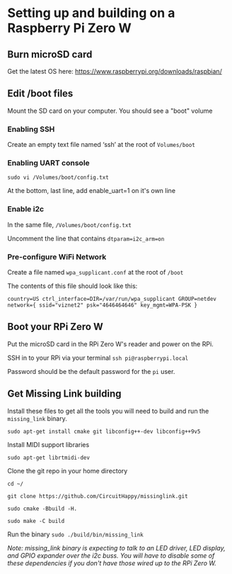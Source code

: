 # Setting up and building on a Raspberry Pi Zero W
## Burn microSD card
Get the latest OS here:
https://www.raspberrypi.org/downloads/raspbian/
## Edit /boot files
Mount the SD card on your computer. You should see a "boot" volume

### Enabling SSH
Create an empty text file named ‘ssh’ at the root of `Volumes/boot`

### Enabling UART console
`sudo vi /Volumes/boot/config.txt`

At the bottom, last line, add enable_uart=1 on it's own line

### Enable i2c
In the same file, `/Volumes/boot/config.txt`

Uncomment the line that contains `dtparam=i2c_arm=on`

### Pre-configure WiFi Network
Create a file named `wpa_supplicant.conf` at the root of `/boot`

The contents of this file should look like this:

`country=US
ctrl_interface=DIR=/var/run/wpa_supplicant GROUP=netdev
network={
      ssid="viznet2"
      psk="4646464646"
      key_mgmt=WPA-PSK
}`

## Boot your RPi Zero W
Put the microSD card in the RPi Zero W's reader and power on the RPi.

SSH in to your RPi via your terminal `ssh pi@raspberrypi.local`

Password should be the default password for the `pi` user.

## Get Missing Link building
Install these files to get all the tools you will need to build and run the `missing_link` binary.

`sudo apt-get install cmake git libconfig++-dev libconfig++9v5`

Install MIDI support libraries

`sudo apt-get librtmidi-dev`

Clone the git repo in your home directory

`cd ~/`

`git clone https://github.com/CircuitHappy/missinglink.git`

`sudo cmake -Bbuild -H.`

`sudo make -C build`

Run the binary `sudo ./build/bin/missing_link`

*Note: missing_link binary is expecting to talk to an LED driver, LED display, and GPIO expander over the i2c buss. You will have to disable some of these dependencies if you don't have those wired up to the RPi Zero W.*
